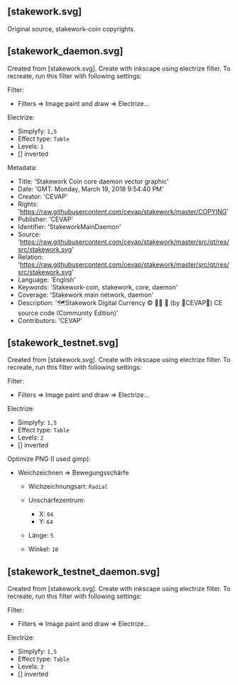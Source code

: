 [stakework.svg]
---------
Original source, stakework-coin copyrights.

[stakework_daemon.svg]
---------------
Created from [stakework.svg]. Create with inkscape using electrize filter. To recreate, run this filter with following settings:

Filter:

  - Filters => Image paint and draw => Electrize...

Electrize:

  - Simplyfy: `1,5`
  - Effect type: `Table`
  - Levels: `1`
  - [] inverted

Metadata:

 - Title: 'Stakework Coin core daemon vector graphic'
 - Date: 'GMT: Monday, March 19, 2018 9:54:40 PM'
 - Creator: 'CEVAP'
 - Rights: 'https://raw.githubusercontent.com/cevap/stakework/master/COPYING'
 - Publisher: 'CEVAP'
 - Identifier: 'StakeworkMainDaemon'
 - Source: 'https://raw.githubusercontent.com/cevap/stakework/master/src/qt/res/src/stakework.svg'
 - Relation: 'https://raw.githubusercontent.com/cevap/stakework/master/src/qt/res/src/stakework.svg'
 - Language: 'English'
 - Keywords: 'Stakework-coin, stakework, core, daemon'
 - Coverage: 'Stakework main network, daemon'
 - Description: '🗺️Stakework Digital Currency ©️ 👯👯 👛 (by 🐼CEVAP🐼) CE source code (Community Edition)'
 - Contributors: 'CEVAP'

[stakework_testnet.svg]
----------------------
Created from [stakework.svg]. Create with inkscape using electrize filter. To recreate, run this filter with following settings:

Filter:

  - Filters => Image paint and draw => Electrize...

Electrize:

  - Simplyfy: `1,5`
  - Effect type: `Table`
  - Levels: `2`
  - [] inverted

Optimize PNG (I used gimp):

  - Weichzeichnen => Bewegungsschärfe

    - Wichzeichnungsart: `Radial`
    - Unschärfezentrum:
        
        - X: `64`
        - Y: `64`

    - Länge: `5`
    - Winkel: `10`

[stakework_testnet_daemon.svg]
----------------------
Created from [stakework.svg]. Create with inkscape using electrize filter. To recreate, run this filter with following settings:

Filter:

  - Filters => Image paint and draw => Electrize...

Electrize:

  - Simplyfy: `1,5`
  - Effect type: `Table`
  - Levels: `3`
  - [] inverted



